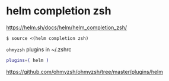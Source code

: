 # helm completion zsh

https://helm.sh/docs/helm/helm_completion_zsh/


```console
$ source <(helm completion zsh)
```


`ohmyzsh` plugins in ~/.zshrc 
```zsh
plugins=( helm )
```

https://github.com/ohmyzsh/ohmyzsh/tree/master/plugins/helm
